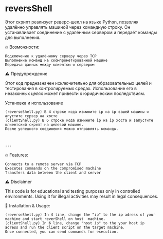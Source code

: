 # reversShell
 Этот скрипт реализует реверс-шелл на языке Python, позволяя удалённо управлять машиной через командную строку. Он устанавливает соединение с удалённым сервером и передаёт команды для выполнения.
 
🔥 Возможности:

    Подключение к удалённому серверу через TCP
    Выполнение команд на скомпрометированной машине
    Передача данных между клиентом и сервером

⚠️ Предупреждение

Этот код предназначен исключительно для образовательных целей и тестирования в контролируемых средах. Использование его в незаконных целях может привести к юридическим последствиям.

 Установка и использование
    
    (reverseShell.py) В 4 строке кода измините ip на ip вашей машины и апустите сервер на хосте 
    (clientShell.py) В 6 строке кода измините ip на ip хоста и запустите клиентский скрипт на целевой машине.
    После успешного соединения можно отправлять команды.
    
    
    
    ---
    
    
🔥 Features:

    Connects to a remote server via TCP
    Executes commands on the compromised machine
    Transfers data between the client and server

⚠️ Disclaimer

This code is for educational and testing purposes only in controlled environments. Using it for illegal activities may result in legal consequences.


🚀 Installation & Usage:
    
    (reverseShell.py) In 4 line, change the "ip" to the ip adress of your    machine and start reverShell on host  machine.
    (clientShell.py) In 6 line, change "host ip" to the your host ip adress and run the client script on the target machine.
    Once connected, you can send commands for execution.

